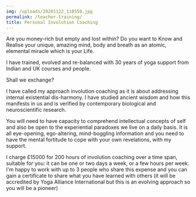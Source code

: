 ```yaml
---
img: /uploads/20201122_110558.jpg
permalink: /teacher-training/
title: Personal Involution Coaching
---
```

A﻿re you money-rich but empty and lost within? Do you want to K﻿now and Realise your unique, amazing mind, body and breath as an atomic, elemental miracle which is your Life.

I﻿ have trained, evolved and re-balanced with 30 years of yoga support from Indian and UK courses and people. 

S﻿hall we exchange?

I﻿ have called my approach involution coaching as it is about addressing internal existential dis-harmony. I have studied ancient wisdom and how this manifests in us and is verified by contemporary biological and neuroscientific research. 

Y﻿ou will need to have capacity to comprehend intellectual concepts of self and also be open to the experiential paradoxes we live on a daily basis. It is all eye-opening, ego-altering, mind-boggling information and you need to have the mental fortitude to cope with your own revelations, with my support. 

I﻿ charge £15000 for 200 hours of involution coaching over a time span, suitable for you: it can be one or two days a week, or a few hours per week. I'm happy to work with up to 3 people who share this expense and you can gain a certificate to share what you have learned with others (it will be accredited by Yoga Alliance International but this is an evolving approach so you will be a pioneer)